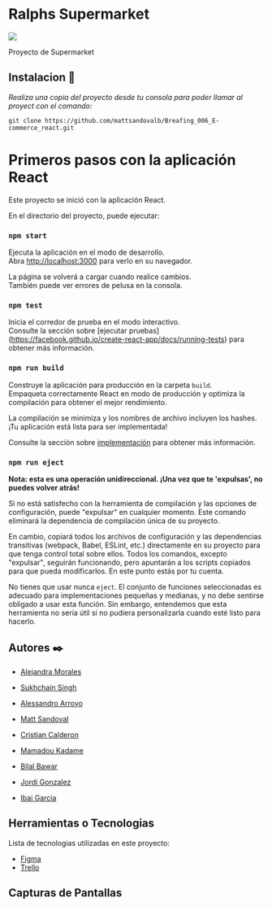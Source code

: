 # Ralphs Supermarket

![](https://i.imgur.com/Z77Mn5A.png)



Proyecto de Supermarket 

## Instalacion 🚀



_Realiza una copia del proyecto desde tu consola para poder llamar al proyect con el comando:_

```
git clone https://github.com/mattsandovalb/Breafing_006_E-commerce_react.git
```

# Primeros pasos con la aplicación React

Este proyecto se inició con la aplicación React.

En el directorio del proyecto, puede ejecutar:

### `npm start`

Ejecuta la aplicación en el modo de desarrollo.\
Abra [http://localhost:3000](http://localhost:3000) para verlo en su navegador.

La página se volverá a cargar cuando realice cambios.\
También puede ver errores de pelusa en la consola.

### `npm test`

Inicia el corredor de prueba en el modo interactivo.\
Consulte la sección sobre [ejecutar pruebas] (https://facebook.github.io/create-react-app/docs/running-tests) para obtener más información.

### `npm run build`

Construye la aplicación para producción en la carpeta `build`.\
Empaqueta correctamente React en modo de producción y optimiza la compilación para obtener el mejor rendimiento.

La compilación se minimiza y los nombres de archivo incluyen los hashes.\
¡Tu aplicación está lista para ser implementada!

Consulte la sección sobre [implementación](https://facebook.github.io/create-react-app/docs/deployment) para obtener más información.

### `npm run eject`

**Nota: esta es una operación unidireccional. ¡Una vez que te 'expulsas', no puedes volver atrás!**

Si no está satisfecho con la herramienta de compilación y las opciones de configuración, puede "expulsar" en cualquier momento. Este comando eliminará la dependencia de compilación única de su proyecto.

En cambio, copiará todos los archivos de configuración y las dependencias transitivas (webpack, Babel, ESLint, etc.) directamente en su proyecto para que tenga control total sobre ellos. Todos los comandos, excepto "expulsar", seguirán funcionando, pero apuntarán a los scripts copiados para que pueda modificarlos. En este punto estás por tu cuenta.

No tienes que usar nunca `eject`. El conjunto de funciones seleccionadas es adecuado para implementaciones pequeñas y medianas, y no debe sentirse obligado a usar esta función. Sin embargo, entendemos que esta herramienta no sería útil si no pudiera personalizarla cuando esté listo para hacerlo.


## Autores ✒️

* [Alejandra Morales](https://github.com/AleMCuitino)

* [Sukhchain Singh](https://github.com/vkygil)

* [Alessandro Arroyo](https://github.com/AlessHub)

* [Matt Sandoval](https://github.com/mattsandovalb)

* [Cristian Calderon](https://github.com/Gardeel)

* [Mamadou Kadame](https://github.com/deakamm)

* [Bilal Bawar](https://github.com/BilalBawar)

* [Jordi Gonzalez](https://github.com/JordiGDavant)

* [Ibai Garcia](https://github.com/IbaiGL)

## Herramientas o Tecnologias

Lista de tecnologias utilizadas en este proyecto:
* [Figma](https://www.figma.com/file/8x920LtMZEWFdegu805zuS/Mercado?node-id=0%3A1)
* [Trello](https://trello.com/b/ZR0ibXJL/e-commerce-react)

## Capturas de Pantallas
